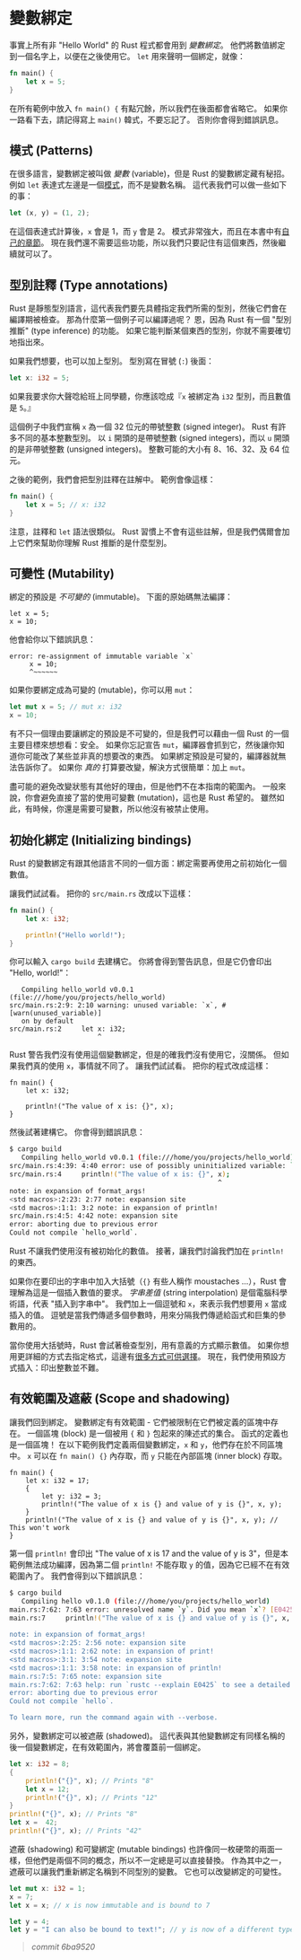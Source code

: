 # 變數綁定


事實上所有非 "Hello World" 的 Rust 程式都會用到 *變數綁定*。
他們將數值綁定到一個名字上，以便在之後使用它。
`let` 用來聲明一個綁定，就像：

```rust
fn main() {
    let x = 5;
}
```

在所有範例中放入 `fn main() {` 有點冗餘，所以我們在後面都會省略它。
如果你一路看下去，請記得寫上 `main()` 韓式，不要忘記了。
否則你會得到錯誤訊息。

## 模式 (Patterns)

在很多語言，變數綁定被叫做 *變數* (variable)，但是 Rust 的變數綁定藏有秘招。
例如 `let` 表達式左邊是一個[模式][pattern]，而不是變數名稱。
這代表我們可以做一些如下的事：

```rust
let (x, y) = (1, 2);
```

在這個表達式計算後，`x` 會是 1，而 `y` 會是 2。
模式非常強大，而且在本書中有[自己的章節][pattern]。
現在我們還不需要這些功能，所以我們只要記住有這個東西，然後繼續就可以了。

[pattern]: patterns.html

## 型別註釋 (Type annotations)

Rust 是靜態型別語言，這代表我們要先具體指定我們所需的型別，然後它們會在編譯期被檢查。
那為什麼第一個例子可以編譯過呢？
恩，因為 Rust 有一個 "型別推斷" (type inference) 的功能。
如果它能判斷某個東西的型別，你就不需要確切地指出來。

如果我們想要，也可以加上型別。
型別寫在冒號 (`:`) 後面：

```rust
let x: i32 = 5;
```

如果我要求你大聲唸給班上同學聽，你應該唸成『`x` 被綁定為 `i32` 型別，而且數值是 `5`。』

這個例子中我們宣稱 `x` 為一個 32 位元的帶號整數 (signed integer)。
Rust 有許多不同的基本整數型別。
以 `i` 開頭的是帶號整數 (signed integers)，而以 `u` 開頭的是非帶號整數 (unsigned integers)。
整數可能的大小有 8、16、32、及 64 位元。

之後的範例，我們會把型別註釋在註解中。
範例會像這樣：

```rust
fn main() {
    let x = 5; // x: i32
}
```

注意，註釋和 `let` 語法很類似。
Rust 習慣上不會有這些註解，但是我們偶爾會加上它們來幫助你理解 Rust 推斷的是什麼型別。

## 可變性 (Mutability)

綁定的預設是 *不可變的* (immutable)。
下面的原始碼無法編譯：

```rust,ignore
let x = 5;
x = 10;
```

他會給你以下錯誤訊息：

```text
error: re-assignment of immutable variable `x`
     x = 10;
     ^~~~~~~
```

如果你要綁定成為可變的 (mutable)，你可以用 `mut`：

```rust
let mut x = 5; // mut x: i32
x = 10;
```

有不只一個理由要讓綁定的預設是不可變的，但是我們可以藉由一個 Rust 的一個主要目標來想想看：安全。
如果你忘記宣告 `mut`，編譯器會抓到它，然後讓你知道你可能改了某些並非真的想要改的東西。
如果綁定預設是可變的，編譯器就無法告訴你了。
如果你 _真的_ 打算要改變，解決方式很簡單：加上 `mut`。

盡可能的避免改變狀態有其他好的理由，但是他們不在本指南的範圍內。
一般來說，你會避免直接了當的使用可變數 (mutation)，這也是 Rust 希望的。
雖然如此，有時候，你還是需要可變數，所以他沒有被禁止使用。

## 初始化綁定 (Initializing bindings)

Rust 的變數綁定有跟其他語言不同的一個方面：綁定需要再使用之前初始化一個數值。

讓我們試試看。
把你的 `src/main.rs` 改成以下這樣：

```rust
fn main() {
    let x: i32;

    println!("Hello world!");
}
```

你可以輸入 `cargo build` 去建構它。
你將會得到警告訊息，但是它仍會印出 "Hello, world!"：

```text
   Compiling hello_world v0.0.1 (file:///home/you/projects/hello_world)
src/main.rs:2:9: 2:10 warning: unused variable: `x`, #[warn(unused_variable)]
   on by default
src/main.rs:2     let x: i32;
                      ^
```

Rust 警告我們沒有使用這個變數綁定，但是的確我們沒有使用它，沒關係。
但如果我們真的使用 `x`，事情就不同了。
讓我們試試看。
把你的程式改成這樣：

```rust,ignore
fn main() {
    let x: i32;

    println!("The value of x is: {}", x);
}
```

然後試著建構它。
你會得到錯誤訊息：

```bash
$ cargo build
   Compiling hello_world v0.0.1 (file:///home/you/projects/hello_world)
src/main.rs:4:39: 4:40 error: use of possibly uninitialized variable: `x`
src/main.rs:4     println!("The value of x is: {}", x);
                                                    ^
note: in expansion of format_args!
<std macros>:2:23: 2:77 note: expansion site
<std macros>:1:1: 3:2 note: in expansion of println!
src/main.rs:4:5: 4:42 note: expansion site
error: aborting due to previous error
Could not compile `hello_world`.
```

Rust 不讓我們使用沒有被初始化的數值。
接著，讓我們討論我們加在 `println!` 的東西。

如果你在要印出的字串中加入大括號（`{}` 有些人稱作 moustaches ...），Rust 會理解為這是一個插入數值的要求。
*字串差值* (string interpolation) 是個電腦科學術語，代表 "插入到字串中"。
我們加上一個逗號和 `x`，來表示我們想要用 `x` 當成插入的值。
逗號是當我們傳遞多個參數時，用來分隔我們傳遞給函式和巨集的參數用的。

當你使用大括號時，Rust 會試著檢查型別，用有意義的方式顯示數值。
如果你想用更詳細的方式去指定格式，這邊有[很多方式可供選擇][format]。
現在，我們使用預設方式插入：印出整數並不難。

[format]: ../std/fmt/index.html

## 有效範圍及遮蔽 (Scope and shadowing)

讓我們回到綁定。
變數綁定有有效範圍 - 它們被限制在它們被定義的區塊中存在。
一個區塊 (block) 是一個被用 `{` 和 `}` 包起來的陳述式的集合。
函式的定義也是一個區塊！
在以下範例我們定義兩個變數綁定，`x` 和 `y`，他們存在於不同區塊中。
`x` 可以在 `fn main() {}` 內存取，而 `y` 只能在內部區塊 (inner block) 存取。

```rust,ignore
fn main() {
    let x: i32 = 17;
    {
        let y: i32 = 3;
        println!("The value of x is {} and value of y is {}", x, y);
    }
    println!("The value of x is {} and value of y is {}", x, y); // This won't work
}
```

第一個 `println!` 會印出 "The value of x is 17 and the value of y is 3"，但是本範例無法成功編譯，因為第二個 `println!` 不能存取 `y` 的值，因為它已經不在有效範圍內了。
我們會得到以下錯誤訊息：

```bash
$ cargo build
   Compiling hello v0.1.0 (file:///home/you/projects/hello_world)
main.rs:7:62: 7:63 error: unresolved name `y`. Did you mean `x`? [E0425]
main.rs:7     println!("The value of x is {} and value of y is {}", x, y); // This won't work
                                                                       ^
note: in expansion of format_args!
<std macros>:2:25: 2:56 note: expansion site
<std macros>:1:1: 2:62 note: in expansion of print!
<std macros>:3:1: 3:54 note: expansion site
<std macros>:1:1: 3:58 note: in expansion of println!
main.rs:7:5: 7:65 note: expansion site
main.rs:7:62: 7:63 help: run `rustc --explain E0425` to see a detailed explanation
error: aborting due to previous error
Could not compile `hello`.

To learn more, run the command again with --verbose.
```

另外，變數綁定可以被遮蔽 (shadowed)。
這代表與其他變數綁定有同樣名稱的後一個變數綁定，在有效範圍內，將會覆蓋前一個綁定。

```rust
let x: i32 = 8;
{
    println!("{}", x); // Prints "8"
    let x = 12;
    println!("{}", x); // Prints "12"
}
println!("{}", x); // Prints "8"
let x =  42;
println!("{}", x); // Prints "42"
```

遮蔽 (shadowing) 和可變綁定 (mutable bindings) 也許像同一枚硬幣的兩面一樣，但他們是兩個不同的概念，所以不一定總是可以直接替換。
作為其中之一，遮蔽可以讓我們重新綁定名稱到不同型別的變數。
它也可以改變綁定的可變性。

```rust
let mut x: i32 = 1;
x = 7;
let x = x; // x is now immutable and is bound to 7

let y = 4;
let y = "I can also be bound to text!"; // y is now of a different type
```


> *commit 6ba9520*
